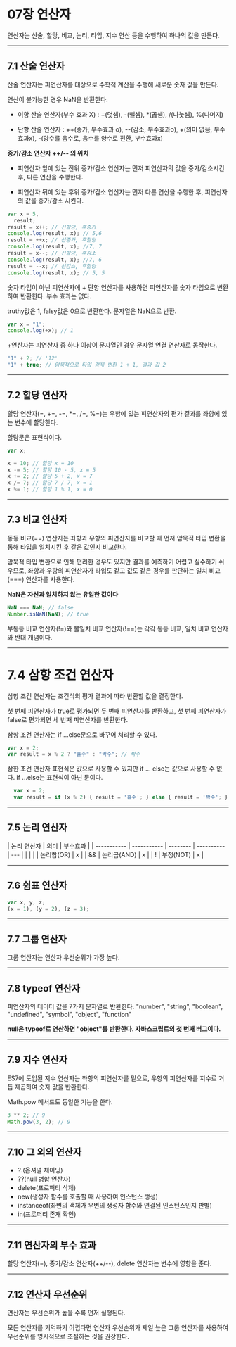 # 07장 연산자

연산자는 산술, 할당, 비교, 논리, 타입, 지수 연산 등을 수행하여 하나의 값을 만든다.

---

## 7.1 산술 연산자

산술 연산자는 피연산자를 대상으로 수학적 계산을 수행해 새로운 숫자 값을 만든다.

연산이 불가능한 경우 NaN을 반환한다.

- 이항 산술 연산자(부수 효과 X) : +(덧셈), -(뺄셈), \*(곱셈), /(나눗셈), %(나머지)

- 단항 산술 연산자 : ++(증가, 부수효과 o), --(감소, 부수효과o), +(의미 없음, 부수효과x), -(양수를 음수로, 음수를 양수로 전환, 부수효과x)

**증가/감소 연산자 ++/-- 의 위치**

- 피연산자 앞에 있는 전위 증가/감소 연산자는 먼저 피연산자의 값을 증가/감소시킨 후, 다른 연산을 수행한다.

- 피연산자 뒤에 있는 후위 증가/감소 연산자는 먼저 다른 연산을 수행한 후, 피연산자의 값을 증가/감소 시킨다.

```javascript
var x = 5,
  result;
result = x++; // 선할당, 후증가
console.log(result, x); // 5,6
result = ++x; // 선증가, 후할당
console.log(result, x); //7, 7
result = x--; // 선할당, 후감소
console.log(result, x); //7, 6
result = --x; // 선감소, 후할당
console.log(result, x); // 5, 5
```

숫자 타입이 아닌 피연산자에 + 단항 연산자를 사용하면 피연산자를 숫자 타입으로 변환하여 반환한다. 부수 효과는 없다.

truthy값은 1, falsy값은 0으로 반환한다. 문자열은 NaN으로 반환.

```javascript
var x = "1";
console.log(+x); // 1
```

+연산자는 피연산자 중 하나 이상이 문자열인 경우 문자열 연결 연산자로 동작한다.

```javascript
"1" + 2; // '12'
"1" + true; // 암묵적으로 타입 강제 변환 1 + 1, 결과 값 2
```

---

## 7.2 할당 연산자

할당 연산자(=, +=, -=, \*=, /=, %=)는 우항에 있는 피연산자의 편가 결과를 좌항에 있는 변수에 할당한다.

할당문은 표현식이다.

```javascript
var x;

x = 10; // 할당 x = 10
x -= 5; // 할당 10 - 5, x = 5
x += 2; // 할당 5 + 2, x = 7
x /= 7; // 할당 7 / 7, x = 1
x %= 1; // 할당 1 % 1, x = 0
```

---

## 7.3 비교 연산자

동등 비교(==) 연산자는 좌항과 우항의 피연산자를 비교할 때 먼저 암묵적 타입 변환을 통해 타입을 일치시킨 후 같은 값인지 비교한다.

암묵적 타입 변환으로 인해 편리한 경우도 있지만 결과를 예측하기 어렵고 실수하기 쉬우므로, 좌항과 우항의 피연산자가 타입도 같고 값도 같은 경우를 판단하는 일치 비교(===) 연산자를 사용한다.

**NaN은 자신과 일치하지 않는 유일한 값이다**

```javascript
NaN === NaN; // false
Number.isNaN(NaN); // true
```

부동등 비교 연산자(!=)와 불일치 비교 연산자(!==)는 각각 동등 비교, 일치 비교 연산자와 반대 개념이다.

---

# 7.4 삼항 조건 연산자

삼항 조건 연산자는 조건식의 평가 결과에 따라 반환할 값을 결정한다.

첫 번째 피연산자가 true로 평가되면 두 번째 피연산자를 반환하고, 첫 번째 피연산자가 false로 편가되면 세 번째 피연산자를 반환한다.

삼항 조건 연산자는 if ...else문으로 바꾸어 처리할 수 있다.

```javascript
var x = 2;
var result = x % 2 ? "홀수" : "짝수"; // 짝수
```

삼한 조건 연산자 표현식은 값으로 사용할 수 있지만 if ... else는 값으로 사용할 수 없다. if ...else는 표현식이 아닌 문이다.

```javascript
  var x = 2;
  var result = if (x % 2) { result = '홀수'; } else { result = '짝수'; } // SyntaxError
```

---

## 7.5 논리 연산자

| 논리 연산자 | 의미        | 부수효과 |
| ----------- | ----------- | -------- | ---------- | --- |
|             |             |          | 논리합(OR) | x   |
| &&          | 논리곱(AND) | x        |
| !           | 부정(NOT)   | x        |

---

## 7.6 쉼표 연산자

```javascript
var x, y, z;
(x = 1), (y = 2), (z = 3);
```

---

## 7.7 그룹 연산자

그룹 연산자는 연산자 우선순위가 가장 높다.

---

## 7.8 typeof 연산자

피연산자의 데이터 값을 7가지 문자열로 반환한다. "number", "string", "boolean", "undefined", "symbol", "object", "function"

**null은 typeof로 연산하면 "object"를 반환한다. 자바스크립트의 첫 번째 버그이다.**

---

## 7.9 지수 연산자

ES7에 도입된 지수 연산자는 좌항의 피연산자를 밑으로, 우항의 피연산자를 지수로 거듭 제곱하여 숫자 값을 반환한다.

Math.pow 메서드도 동일한 기능을 한다.

```javascript
3 ** 2; // 9
Math.pow(3, 2); // 9
```

---

## 7.10 그 외의 연산자

- ?.(옵셔널 체이닝)
- ??(null 병합 연산자)
- delete(프로퍼티 삭제)
- new(생성자 함수를 호출할 때 사용하여 인스턴스 생성)
- instanceof(좌변의 객체가 우변의 생성자 함수와 연결된 인스턴스인지 판별)
- in(프로퍼티 존재 확인)

---

## 7.11 연산자의 부수 효과

할당 연산자(=), 증가/감소 연산자(++/--), delete 연산자는 변수에 영향을 준다.

---

## 7.12 연산자 우선순위

연산자는 우선순위가 높을 수록 먼저 실행된다.

모든 연산자를 기억하기 어렵다면 연산자 우선순위가 제일 높은 그룹 연산자를 사용하여 우선순위를 명시적으로 조절하는 것을 권장한다.
